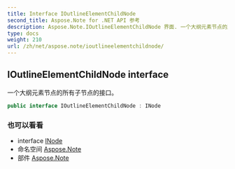 ```yaml
---
title: Interface IOutlineElementChildNode
second_title: Aspose.Note for .NET API 参考
description: Aspose.Note.IOutlineElementChildNode 界面. 一个大纲元素节点的所有子节点的接口
type: docs
weight: 210
url: /zh/net/aspose.note/ioutlineelementchildnode/
---
```

## IOutlineElementChildNode interface

一个大纲元素节点的所有子节点的接口。

```csharp
public interface IOutlineElementChildNode : INode
```

### 也可以看看

* interface [INode](../inode/)
* 命名空间 [Aspose.Note](../../aspose.note/)
* 部件 [Aspose.Note](../../)


